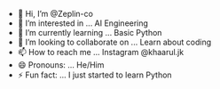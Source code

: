 - 👋 Hi, I’m @Zeplin-co
- 👀 I’m interested in ... AI Engineering
- 🌱 I’m currently learning ... Basic Python
- 💞️ I’m looking to collaborate on ... Learn about coding
- 📫 How to reach me ... Instagram @khaarul.jk
- 😄 Pronouns: ... He/Him
- ⚡ Fun fact: ... I just started to learn Python

<!---
Zeplin-co/Zeplin-co is a ✨ special ✨ repository because its `README.md` (this file) appears on your GitHub profile.
You can click the Preview link to take a look at your changes.
--->
